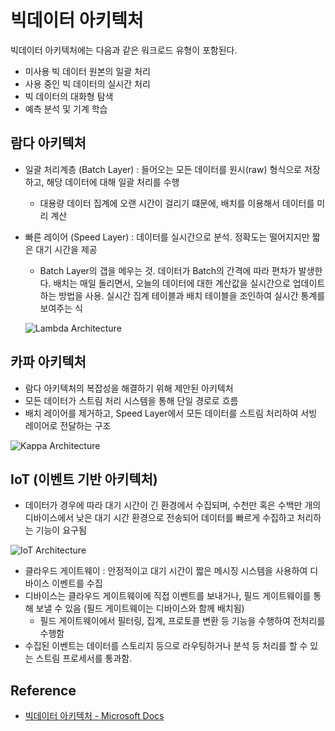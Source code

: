 # 빅데이터 아키텍처

빅데이터 아키텍처에는 다음과 같은 워크로드 유형이 포함된다.

- 미사용 빅 데이터 원본의 일괄 처리
- 사용 중인 빅 데이터의 실시간 처리
- 빅 데이터의 대화형 탐색
- 예측 분석 및 기계 학습

## 람다 아키텍처

- 일괄 처리계층 (Batch Layer) : 들어오는 모든 데이터를 원시(raw) 형식으로 저장하고, 해당 데이터에 대해 일괄 처리를 수행
  - 대용량 데이터 집계에 오랜 시간이 걸리기 떄문에, 배치를 이용해서 데이터를 미리 계산
- 빠른 레이어 (Speed Layer) : 데이터를 실시간으로 분석. 정확도는 떨어지지만 짧은 대기 시간을 제공

  - Batch Layer의 갭을 메우는 것. 데이터가 Batch의 간격에 따라 편차가 발생한다. 배치는 매일 돌리면서, 오늘의 데이터에 대한 계산값을 실시간으로 업데이트 하는 방법을 사용. 실시간 집계 테이블과 배치 테이블을 조인하여 실시간 통계를 보여주는 식

  ![Lambda Architecture](https://docs.microsoft.com/ko-kr/azure/architecture/data-guide/big-data/images/lambda.png)

## 카파 아키텍처

- 람다 아키텍처의 복잡성을 해결하기 위해 제안된 아키텍처
- 모든 데이터가 스트림 처리 시스템을 통해 단일 경로로 흐름
- 배치 레이어를 제거하고, Speed Layer에서 모든 데이터를 스트림 처리하여 서빙 레이어로 전달하는 구조

![Kappa Architecture](https://lh4.googleusercontent.com/7hZHJ21ubSdIrdHQ-9XyJueF0Askayc-i0eAZp978okhEsx4v0OGheiFaXv4SQvDXOpqbGr9AU3Srd2yt43xkXYrI3o2r6VqxtHnt4naAACQJQbRclG_bZUZJFD05fgWXuljWZ8c)

## IoT (이벤트 기반 아키텍처)

- 데이터가 경우에 따라 대기 시간이 긴 환경에서 수집되며, 수천만 혹은 수백만 개의 디바이스에서 낮은 대기 시간 환경으로 전송되어 데이터를 빠르게 수집하고 처리하는 기능이 요구됨

![IoT Architecture](https://docs.microsoft.com/ko-kr/azure/architecture/guide/architecture-styles/images/iot.png)

- 클라우드 게이트웨이 : 안정적이고 대기 시간이 짧은 메시징 시스템을 사용하여 디바이스 이벤트를 수집
- 디바이스는 클라우드 게이트웨이에 직접 이벤트를 보내거나, 필드 게이트웨이를 통해 보낼 수 있음 (필드 게이트웨이는 디바이스와 함께 배치됨)
  - 필드 게이트웨이에서 필터링, 집계, 프로토콜 변환 등 기능을 수행하여 전처리를 수행함
- 수집된 이벤트는 데이터를 스토리지 등으로 라우팅하거나 분석 등 처리를 할 수 있는 스트림 프로세서를 통과함.

## Reference

- [빅데이터 아키텍처 - Microsoft Docs](https://docs.microsoft.com/ko-kr/azure/architecture/data-guide/big-data/)
